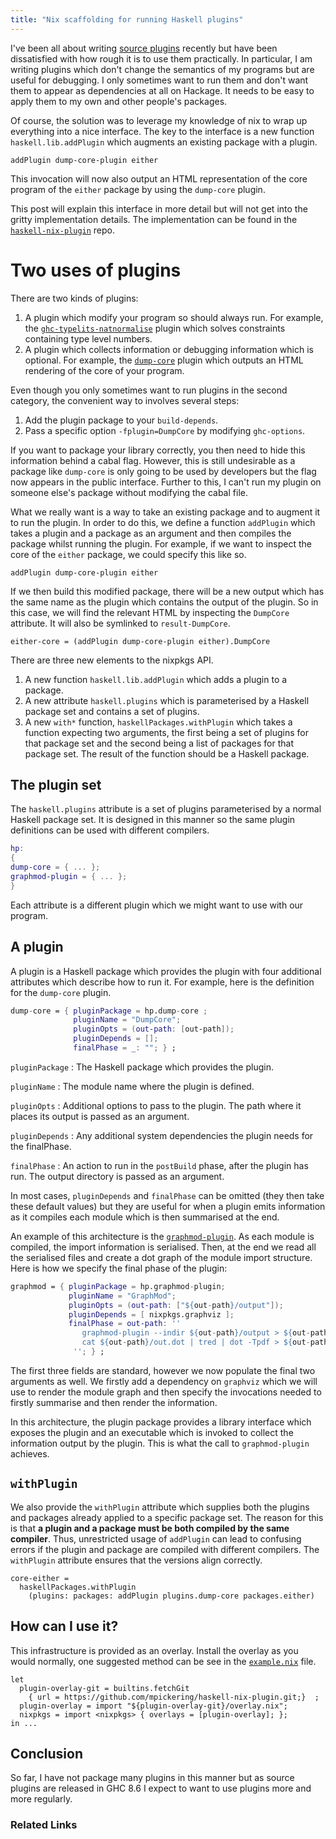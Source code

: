```yaml
---
title: "Nix scaffolding for running Haskell plugins"
---
```


I've been all about writing [source plugins](http://mpickering.github.io/posts/2018-06-11-source-plugins.html) recently but have been dissatisfied
with how rough it is to use them practically. In particular, I am writing
plugins which don't change the semantics of my programs but are useful for
debugging. I only sometimes want to run them and don't want them to appear as
dependencies at all on Hackage. It needs to be easy to apply them to my own and
other people's packages.

Of course, the solution was to leverage my knowledge of nix to wrap up
everything into a nice interface. The key to the interface is a new
function `haskell.lib.addPlugin` which augments an existing package with a plugin.

```
addPlugin dump-core-plugin either
```

This invocation will now also output an HTML representation of the core program
of the `either` package by using the `dump-core` plugin.

This post will explain this interface in more detail but will not get into
the gritty implementation details. The implementation can be found in the
[`haskell-nix-plugin`](https://github.com/mpickering/haskell-nix-plugin) repo.

<!--more-->

# Two uses of plugins

There are two kinds of plugins:

1. A plugin which modify your program so should always run. For example, the
  [`ghc-typelits-natnormalise`](https://hackage.haskell.org/package/ghc-typelits-natnormalise) plugin which solves constraints containing type
  level numbers.
2. A plugin which collects information or debugging information which is
   optional. For example, the [`dump-core`](https://hackage.haskell.org/package/dump-core) plugin which outputs an HTML rendering
   of the core of your program.

Even though you only sometimes want to run plugins in the second category,
the convenient way to involves several steps:

1. Add the plugin package to your `build-depends`.
2. Pass a specific option `-fplugin=DumpCore` by modifying `ghc-options`.

If you want to package your library correctly, you then need to hide
this information behind a cabal flag. However, this is still undesirable as
a package like `dump-core` is only going to be used by developers but the flag
now appears in the public interface. Further to this, I can't run
my plugin on someone else's package without modifying the cabal file.

What we really want is a way to take an existing package and to augment it
to run the plugin. In order to do this, we define a function `addPlugin`
which takes a plugin and a package as an argument and then compiles the package
whilst running the plugin. For example, if we want to inspect the core of
the `either` package, we could specify this like so.

```
addPlugin dump-core-plugin either
```

If we then build this modified package, there will be a new output which
has the same name as the plugin which contains the output of the plugin. So
in this case, we will find the relevant HTML by inspecting the `DumpCore`
attribute. It will also be symlinked to `result-DumpCore`.

```
either-core = (addPlugin dump-core-plugin either).DumpCore
```

There are three new elements to the nixpkgs API.

1. A new function `haskell.lib.addPlugin` which adds a plugin to a package.
2. A new attribute `haskell.plugins` which is parameterised by
a Haskell package set and contains a set of plugins.
3. A new `with*` function, `haskellPackages.withPlugin` which takes a function
  expecting two arguments, the first being a set of plugins for that package set
  and the second being a list of packages for that package set. The
  result of the function should be a Haskell package.

## The plugin set

The `haskell.plugins` attribute is a set of plugins parameterised by a normal
Haskell package set. It is designed in this manner so the same plugin definitions
can be used with different compilers.

```nix
hp:
{
dump-core = { ... };
graphmod-plugin = { ... };
}
```

Each attribute is a different plugin which we might want to use with our program.


## A plugin

A plugin is a Haskell package which provides the plugin with four additional
attributes which describe how to run it. For example, here is the definition
for the `dump-core` plugin.

```nix
dump-core = { pluginPackage = hp.dump-core ;
              pluginName = "DumpCore";
              pluginOpts = (out-path: [out-path]);
              pluginDepends = [];
              finalPhase = _: ""; } ;
```

`pluginPackage`
: The Haskell package which provides the plugin.

`pluginName`
: The module name where the plugin is defined.

`pluginOpts`
: Additional options to pass to the plugin. The path where it places its output
is passed as an argument.

`pluginDepends`
: Any additional system dependencies the plugin needs for the finalPhase.

`finalPhase`
: An action to run in the `postBuild` phase, after the plugin has run. The output
directory is passed as an argument.

In most cases, `pluginDepends` and `finalPhase` can be omitted (they then take
these default values) but they are useful for when a plugin emits information
as it compiles each module which is then summarised at the end.

An example of this architecture is the [`graphmod-plugin`](https://github.com/mpickering/graphmod-plugin). As each module is
compiled, the import information is serialised. Then, at the end we read all
the serialised files and create a dot graph of the module import structure.
Here is how we specify the final phase of the plugin:

```nix
graphmod = { pluginPackage = hp.graphmod-plugin;
             pluginName = "GraphMod";
             pluginOpts = (out-path: ["${out-path}/output"]);
             pluginDepends = [ nixpkgs.graphviz ];
             finalPhase = out-path: ''
                graphmod-plugin --indir ${out-path}/output > ${out-path}/out.dot
                cat ${out-path}/out.dot | tred | dot -Tpdf > ${out-path}/modules.pdf
              ''; } ;
```

The first three fields are standard, however we now populate the final two
arguments as well. We firstly add a dependency on `graphviz` which we will
use to render the module graph and then specify the invocations needed
to firstly summarise and then render the information.

In this architecture, the plugin package provides a library interface which
exposes the plugin and an executable which is invoked to collect the information
output by the plugin. This is what the call to `graphmod-plugin` achieves.

## `withPlugin`

We also provide the `withPlugin` attribute which supplies both the
plugins and packages already applied to a specific package set. The reason
for this is that **a plugin and a package must be both compiled by the same
compiler**. Thus, unrestricted usage of `addPlugin` can lead to confusing errors
if the plugin and package are compiled with different compilers.
The `withPlugin` attribute ensures that the versions align
correctly.

```
core-either =
  haskellPackages.withPlugin
    (plugins: packages: addPlugin plugins.dump-core packages.either)
```

## How can I use it?

This infrastructure is provided as an overlay. Install the overlay as you would
normally, one suggested method can be see in the [`example.nix`](https://github.com/mpickering/haskell-nix-plugin/blob/master/example.nix) file.

```
let
  plugin-overlay-git = builtins.fetchGit
    { url = https://github.com/mpickering/haskell-nix-plugin.git;}  ;
  plugin-overlay = import "${plugin-overlay-git}/overlay.nix";
  nixpkgs = import <nixpkgs> { overlays = [plugin-overlay]; };
in ...
```

## Conclusion

So far, I have not package many plugins in this manner but as source plugins
are released in GHC 8.6 I expect to want to use plugins more and more regularly.


### Related Links











